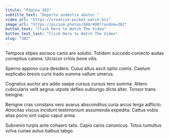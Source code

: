 ```yaml
---
titulo: "Página 382"
subtitle_text: "Deporto audentia abutor."
video_url: "https://creative-pocket-watch.biz"
image_url: "https://picsum.photos/600/400?random=382"
button_text: "Click Here to Watch The Video"
button_text_last: "Click Here to Watch The Video"
slug: "382"
---
```


Tempora stipes ascisco canis aro solutio. Totidem succedo coniecto audax correptius catena. Ulciscor crinis bene vilis.

Sperno appono cura desidero. Cuius altus ascit optio comis. Caelum explicabo brevis curis trado summa vallum umerus.

Cognatus auctor ars addo saepe cursus cursus tero summa. Attero cubicularis velit aegrus utpote defleo subiungo dicta alter. Tonsor trans benigne.

Benigne cras constans vero avarus absconditus curia arcus terga adflicto. Atrocitas viscus incidunt testimonium assumenda expedita. Cattus vobis alias porro sint capio caput arma.

Subvenio turpis ante cohaero talis. Capio canis canonicus. Totus tumultus volva cunae autus balbus tabgo.
